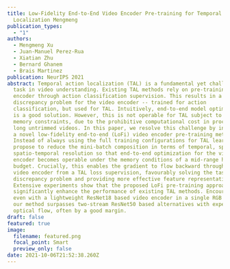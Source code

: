 ```yaml
---
title: Low-Fidelity End-to-End Video Encoder Pre-training for Temporal Action
  Localization Mengmeng
publication_types:
  - "1"
authors:
  - Mengmeng Xu
  - Juan-Manuel Perez-Rua
  - Xiatian Zhu
  - Bernard Ghanem
  - Brais Martinez
publication: NeurIPS 2021
abstract: Temporal action localization (TAL) is a fundamental yet challenging
  task in video understanding. Existing TAL methods rely on pre-training a video
  encoder through action classification supervision. This results in a task
  discrepancy problem for the video encoder -- trained for action
  classification, but used for TAL. Intuitively, end-to-end model optimization
  is a good solution. However, this is not operable for TAL subject to the GPU
  memory constraints, due to the prohibitive computational cost in processing
  long untrimmed videos. In this paper, we resolve this challenge by introducing
  a novel low-fidelity end-to-end (LoFi) video encoder pre-training method.
  Instead of always using the full training configurations for TAL learning, we
  propose to reduce the mini-batch composition in terms of temporal, spatial or
  spatio-temporal resolution so that end-to-end optimization for the video
  encoder becomes operable under the memory conditions of a mid-range hardware
  budget. Crucially, this enables the gradient to flow backward through the
  video encoder from a TAL loss supervision, favourably solving the task
  discrepancy problem and providing more effective feature representations.
  Extensive experiments show that the proposed LoFi pre-training approach can
  significantly enhance the performance of existing TAL methods. Encouragingly,
  even with a lightweight ResNet18 based video encoder in a single RGB stream,
  our method surpasses two-stream ResNet50 based alternatives with expensive
  optical flow, often by a good margin.
draft: false
featured: true
image:
  filename: featured.png
  focal_point: Smart
  preview_only: false
date: 2021-10-06T21:52:38.260Z
---
```

